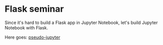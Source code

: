 # Flask seminar

Since it's hard to build a Flask app in Jupyter Notebook, let's build Jupyter Notebook with Flask.

Here goes: [pseudo-jupyter](https://github.com/paulin-mipt/pseudo-jupyter)
